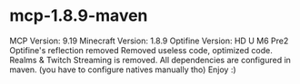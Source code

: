 # mcp-1.8.9-maven
MCP Version: 9.19
Minecraft Version: 1.8.9
Optifine Version: HD U M6 Pre2
Optifine's reflection removed
Removed useless code, optimized code.
Realms & Twitch Streaming is removed.
All dependencies are configured in maven. (you have to configure natives manually tho)
Enjoy :)